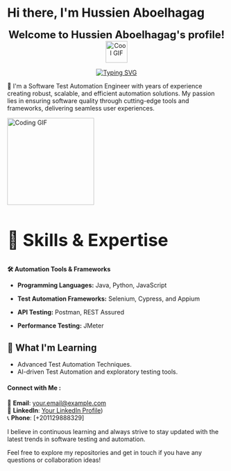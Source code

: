 # Hi there, I'm Hussien Aboelhagag 
            
<p align="center">
  <strong><span style="font-size: 24px;">Welcome to Hussien Aboelhagag's profile!</span></strong>

  <img src="https://camo.githubusercontent.com/d552948e7884c41fde2d32b9221d79f0df2076c7d824aaab954ca93f53d95884/68747470733a2f2f6d656469612e67697068792e636f6d2f6d656469612f6876524a434c467a6361737252346961377a2f67697068792e676966" width="50" alt="Cool GIF">
</p>





<p align="center">
  <a href="https://git.io/typing-svg">
    <img src="https://readme-typing-svg.demolab.com/?lines=Software+Automation+Test+Engineer;Always+Learning+New+Things" alt="Typing SVG">
  </a>
</p>


🏢 I'm a Software Test Automation Engineer with years of experience creating robust, scalable, and efficient automation solutions.
My passion lies in ensuring software quality through cutting-edge tools and frameworks, delivering seamless user experiences.
<p align="left">
  <img src="https://camo.githubusercontent.com/41dce96615009283b02805ec5234f99bfdae6bbe8aaaedd74cd43bda0b7efcc1/68747470733a2f2f632e74656e6f722e636f6d2f5f444f426a6e4773705941414141414d2f636f64652d636f64696e672e676966" width="200" alt="Coding GIF">
</p>

<h2  style="font-size: 40px;">
<strong>🚀 Skills & Expertise</strong>
</h2>
            
<strong>
🛠 Automation Tools & Frameworks</strong>


<strong><ul><li>Programming Languages:</strong> Java, Python, JavaScript

<strong><li>Test Automation Frameworks:</strong> Selenium, Cypress, and Appium

<strong><li>API Testing:</strong> Postman, REST Assured

<strong><li>Performance Testing:</strong> JMeter</ul>


<h2>🌱 What I'm Learning</h2>
<ul><li>Advanced Test Automation Techniques.
<li>AI-driven Test Automation and exploratory testing tools.</li></ul>

<h4>Connect with Me :</h4>

📧 **Email**: [your.email@example.com](mailto:hussienaboelhagag49@gmail.com)  
🔗 **LinkedIn**: [Your LinkedIn Profile](https://www.linkedin.com/in/hussien-el-ziat/))  
📞 **Phone**: [+201129888329] 

I believe in continuous learning and always strive to stay updated with the latest trends in software testing and automation.

Feel free to explore my repositories and get in touch if you have any questions or collaboration ideas!
